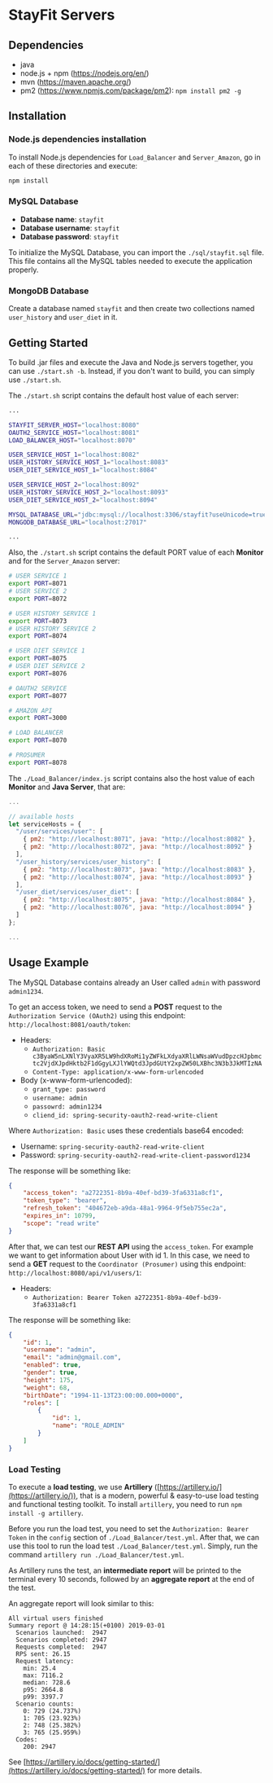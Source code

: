 # StayFit Servers

## Dependencies

- java
- node.js + npm (https://nodejs.org/en/)
- mvn (https://maven.apache.org/)
- pm2 (https://www.npmjs.com/package/pm2): `npm install pm2 -g`

## Installation

### Node.js dependencies installation

To install Node.js dependencies for `Load_Balancer` and `Server_Amazon`, go in each of these directories and execute: 
```bash
npm install
```

### MySQL Database

- **Database name**: `stayfit`
- **Database username**: `stayfit`
- **Database password**: `stayfit`

To initialize the MySQL Database, you can import the `./sql/stayfit.sql` file. 
This file contains all the MySQL tables needed to execute the application properly.

### MongoDB Database

Create a database named `stayfit` and then create two collections named `user_history` and `user_diet` in it.

## Getting Started

To build .jar files and execute the Java and Node.js servers together, you can use `./start.sh -b`.
Instead, if you don't want to build, you can simply use `./start.sh`.

The `./start.sh` script contains the default host value of each server:
```bash
...

STAYFIT_SERVER_HOST="localhost:8080"
OAUTH2_SERVICE_HOST="localhost:8081"
LOAD_BALANCER_HOST="localhost:8070"

USER_SERVICE_HOST_1="localhost:8082"
USER_HISTORY_SERVICE_HOST_1="localhost:8083"
USER_DIET_SERVICE_HOST_1="localhost:8084"

USER_SERVICE_HOST_2="localhost:8092"
USER_HISTORY_SERVICE_HOST_2="localhost:8093"
USER_DIET_SERVICE_HOST_2="localhost:8094"

MYSQL_DATABASE_URL="jdbc:mysql://localhost:3306/stayfit?useUnicode=true&useJDBCCompliantTimezoneShift=true&useLegacyDatetimeCode=false&serverTimezone=UTC"
MONGODB_DATABASE_URL="localhost:27017"

...
```

Also, the `./start.sh` script contains the default PORT value of each **Monitor** and for the `Server_Amazon` server:
```bash
# USER SERVICE 1
export PORT=8071
# USER SERVICE 2
export PORT=8072

# USER HISTORY SERVICE 1
export PORT=8073
# USER HISTORY SERVICE 2
export PORT=8074

# USER DIET SERVICE 1
export PORT=8075
# USER DIET SERVICE 2
export PORT=8076

# OAUTH2 SERVICE
export PORT=8077

# AMAZON API
export PORT=3000

# LOAD BALANCER
export PORT=8070

# PROSUMER
export PORT=8078
```

The `./Load_Balancer/index.js` script contains also the host value of each **Monitor** and **Java Server**, that are:
```javascript
...

// available hosts
let serviceHosts = {
  "/user/services/user": [
    { pm2: "http://localhost:8071", java: "http://localhost:8082" },
    { pm2: "http://localhost:8072", java: "http://localhost:8092" }
  ],
  "/user_history/services/user_history": [
    { pm2: "http://localhost:8073", java: "http://localhost:8083" },
    { pm2: "http://localhost:8074", java: "http://localhost:8093" }
  ],
  "/user_diet/services/user_diet": [
    { pm2: "http://localhost:8075", java: "http://localhost:8084" },
    { pm2: "http://localhost:8076", java: "http://localhost:8094" }
  ]
};

...
```

## Usage Example

The MySQL Database contains already an User called `admin` with password `admin1234`.

To get an access token, we need to send a **POST** request to the `Authorization Service (OAuth2)` using this endpoint: `http://localhost:8081/oauth/token`:
- Headers:
  - `Authorization: Basic c3ByaW5nLXNlY3VyaXR5LW9hdXRoMi1yZWFkLXdyaXRlLWNsaWVudDpzcHJpbmctc2VjdXJpdHktb2F1dGgyLXJlYWQtd3JpdGUtY2xpZW50LXBhc3N3b3JkMTIzNA`
  - `Content-Type: application/x-www-form-urlencoded`
- Body (x-www-form-urlencoded):
  - `grant_type: password`
  - `username: admin`
  - `passowrd: admin1234`
  - `cliend_id: spring-security-oauth2-read-write-client`

Where `Authorization: Basic` uses these credentials base64 encoded:
- Username: `spring-security-oauth2-read-write-client`
- Password: `spring-security-oauth2-read-write-client-password1234`

The response will be something like:
```json
{
    "access_token": "a2722351-8b9a-40ef-bd39-3fa6331a8cf1",
    "token_type": "bearer",
    "refresh_token": "404672eb-a9da-48a1-9964-9f5eb755ec2a",
    "expires_in": 10799,
    "scope": "read write"
}
```

After that, we can test our **REST API** using the `access_token`. For example we want to get information about User with id 1. 
In this case, we need to send a **GET** request to the `Coordinator (Prosumer)` using this endpoint: `http://localhost:8080/api/v1/users/1`:
- Headers:
  - `Authorization: Bearer Token a2722351-8b9a-40ef-bd39-3fa6331a8cf1`

The response will be something like:
```json
{
    "id": 1,
    "username": "admin",
    "email": "admin@gmail.com",
    "enabled": true,
    "gender": true,
    "height": 175,
    "weight": 68,
    "birthDate": "1994-11-13T23:00:00.000+0000",
    "roles": [
        {
            "id": 1,
            "name": "ROLE_ADMIN"
        }
    ]
}
```

### Load Testing

To execute a **load testing**, we use **Artillery** ([https://artillery.io/](https://artillery.io/)), that is a modern, powerful & easy-to-use load testing and functional testing toolkit.
To install `artillery`, you need to run `npm install -g artillery`.

Before you run the load test, you need to set the `Authorization: Bearer Token` in the `config` section of `./Load_Balancer/test.yml`.
After that, we can use this tool to run the load test `./Load_Balancer/test.yml`. Simply, run the command `artillery run ./Load_Balancer/test.yml`.

As Artillery runs the test, an **intermediate report** will be printed to the terminal every 10 seconds, followed by an **aggregate report** at the end of the test.

An aggregate report will look similar to this:
```
All virtual users finished
Summary report @ 14:28:15(+0100) 2019-03-01
  Scenarios launched:  2947
  Scenarios completed: 2947
  Requests completed:  2947
  RPS sent: 26.15
  Request latency:
    min: 25.4
    max: 7116.2
    median: 728.6
    p95: 2664.8
    p99: 3397.7
  Scenario counts:
    0: 729 (24.737%)
    1: 705 (23.923%)
    2: 748 (25.382%)
    3: 765 (25.959%)
  Codes:
    200: 2947
```

See [https://artillery.io/docs/getting-started/](https://artillery.io/docs/getting-started/) for more details.